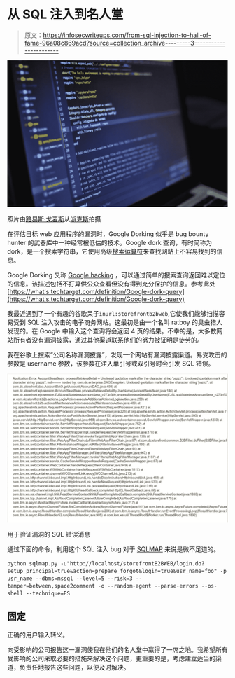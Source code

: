 # 从 SQL 注入到名人堂

> 原文：<https://infosecwriteups.com/from-sql-injection-to-hall-of-fame-96a08c869acd?source=collection_archive---------3----------------------->

![](img/fb855009c7258d8608b682a6b93e80f9.png)

照片由[路易斯·戈麦斯](https://www.pexels.com/@luis-gomes-166706?utm_content=attributionCopyText&utm_medium=referral&utm_source=pexels)从[派克斯](https://www.pexels.com/photo/blur-close-up-code-computer-546819/?utm_content=attributionCopyText&utm_medium=referral&utm_source=pexels)拍摄

在评估目标 web 应用程序的漏洞时，Google Dorking 似乎是 bug bounty hunter 的武器库中一种经常被低估的技术。Google dork 查询，有时简称为 dork，是一个搜索字符串，它使用高级[搜索运算符](https://whatis.techtarget.com/definition/search-operator)来查找网站上不容易找到的信息。

Google Dorking 又称 [Google hacking](https://searchsecurity.techtarget.com/definition/Google-hacking) ，可以通过简单的搜索查询返回难以定位的信息。该描述包括不打算供公众查看但没有得到充分保护的信息。参考此处[https://whatis.techtarget.com/definition/Google-dork-query](https://whatis.techtarget.com/definition/Google-dork-query)

我最近遇到了一个有趣的谷歌呆子`inurl:storefrontb2bweb`,它使我们能够扫描容易受到 SQL 注入攻击的电子商务网站。这最初是由一个名叫 ratboy 的臭虫猎人发现的。在 Google 中输入这个查询将会返回 4 页的结果。不幸的是，大多数网站所有者没有漏洞披露，通过其他渠道联系他们的努力被证明是徒劳的。

我在谷歌上搜索“公司名称漏洞披露”，发现一个网站有漏洞披露渠道。易受攻击的参数是 username 参数，该参数在注入单引号或双引号时会引发 SQL 错误。

![](img/542afa8dc89e9f015abf30b3e7a8e28c.png)

用于验证漏洞的 SQL 错误消息

通过下面的命令，利用这个 SQL 注入 bug 对于 [SQLMAP](http://sqlmap.org/) 来说是微不足道的。

`python sqlmap.py -u"http://localhost/storefrontB2BWEB/login.do?setup_principal=true&action=prepare_forgot&login=true&usr_name=foo"
-p usr_name --dbms=mssql --level=5 --risk=3
--tamper=between,space2comment -o --random-agent --parse-errors
--os-shell --technique=ES`

## 固定

正确的用户输入转义。

向受影响的公司报告这一漏洞使我在他们的名人堂中赢得了一席之地。我希望所有受影响的公司采取必要的措施来解决这个问题，更重要的是，考虑建立适当的渠道，负责任地报告这些问题，以便及时解决。